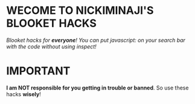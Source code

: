 # **WECOME TO NICKIMINAJI'S BLOOKET HACKS**
*Blooket hacks for* ***everyone**! You can put javascript: on your search bar with the code without using inspect!*

# **IMPORTANT**
**I am NOT responsible for you getting in trouble or banned**. So use these hacks **wisely**!
